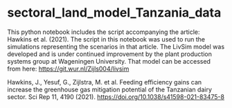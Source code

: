 # sectoral_land_model_Tanzania_data

This python notebook includes the script accompanying the article: Hawkins et al. (2021).
The script in this notebook was used to run the simulations representing the scenarios in that article. 
The LivSim model was developed and is under continued improvement by the plant production systems group at Wageningen University. 
That model can be accessed from here: https://git.wur.nl/Zijls004/livsim

Hawkins, J., Yesuf, G., Zijlstra, M. et al. Feeding efficiency gains can increase the greenhouse gas mitigation potential of the Tanzanian dairy sector. Sci Rep 11, 4190 (2021). https://doi.org/10.1038/s41598-021-83475-8
